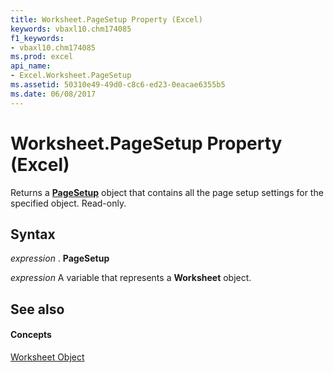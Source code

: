 ```yaml
---
title: Worksheet.PageSetup Property (Excel)
keywords: vbaxl10.chm174085
f1_keywords:
- vbaxl10.chm174085
ms.prod: excel
api_name:
- Excel.Worksheet.PageSetup
ms.assetid: 50310e49-49d0-c8c6-ed23-0eacae6355b5
ms.date: 06/08/2017
---
```



# Worksheet.PageSetup Property (Excel)

Returns a **[PageSetup](pagesetup-object-excel.md)** object that contains all the page setup settings for the specified object. Read-only.


## Syntax

 _expression_ . **PageSetup**

 _expression_ A variable that represents a **Worksheet** object.


## See also


#### Concepts


[Worksheet Object](worksheet-object-excel.md)


